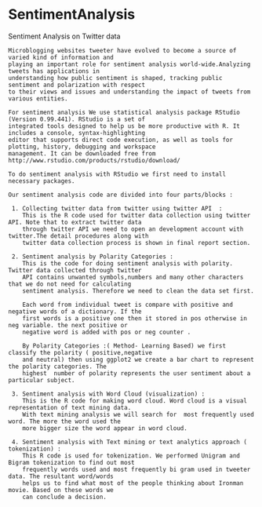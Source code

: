 # SentimentAnalysis
Sentiment Analysis on Twitter data

    Microblogging websites tweeter have evolved to become a source of varied kind of information and
    playing an important role for sentiment analysis world-wide.Analyzing tweets has applications in 
    understanding how public sentiment is shaped, tracking public sentiment and polarization with respect
    to their views and issues and understanding the impact of tweets from various entities.
    
    For sentiment analysis We use statistical analysis package RStudio (Version 0.99.441). RStudio is a set of 
    integrated tools designed to help us be more productive with R. It includes a console, syntax-highlighting 
    editor that supports direct code execution, as well as tools for plotting, history, debugging and workspace 
    management. It can be downloaded free from http://www.rstudio.com/products/rstudio/download/

    To do sentiment analysis with RStudio we first need to install necessary packages.

    Our sentiment analysis code are divided into four parts/blocks :

     1. Collecting twitter data from twitter using twitter API  :
        This is the R code used for twitter data collection using twitter API. Note that to extract twitter data 
        through twitter API we need to open an development account with twitter.The detail procedures along with 
        twitter data collection process is shown in final report section.

     2. Sentiment analysis by Polarity Categories :
        This is the code for doing sentiment analysis with polarity. Twitter data collected through twitter 
        API contains unwanted symbols,numbers and many other characters that we do not need for calculating 
        sentiment analysis. Therefore we need to clean the data set first.

        Each word from individual tweet is compare with positive and negative words of a dictionary. If the 
        first words is a positive one then it stored in pos otherwise in neg variable. the next positive or 
        negative word is added with pos or neg counter .

        By Polarity Categories :( Method- Learning Based) we first classify the polarity ( positive,negative 
        and neutral) then using ggplot2 we create a bar chart to represent the polarity categories. The 
        highest  number of polarity represents the user sentiment about a particular subject.

     3. Sentiment analysis with Word Cloud (visualization) :
        This is the R code for making word cloud. Word cloud is a visual representation of text mining data. 
        With text mining analysis we will search for  most frequently used word. The more the word used the
        more bigger size the word appear in word cloud.
    
     4. Sentiment analysis with Text mining or text analytics approach ( tokenization) :
        This R code is used for tokenization. We performed Unigram and Bigram tokenization to find out most
        frequently words used and most frequently bi gram used in tweeter data. The resultant word/words 
        helps us to find what most of the people thinking about Ironman movie. Based on these words we 
        can conclude a decision.

  
